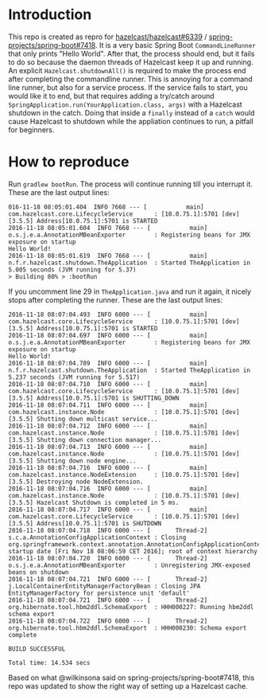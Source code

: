 Introduction
============

This repo is created as repro for [hazelcast/hazelcast#6339](https://github.com/hazelcast/hazelcast/issues/6339) / [spring-projects/spring-boot#7418](https://github.com/spring-projects/spring-boot/issues/7418). It is a very basic Spring Boot ``CommandLineRunner`` that only prints "Hello World". After that, the process should end, but it fails to do so because the daemon threads of Hazelcast keep it up and running. An explicit ``Hazelcast.shutdownAll()`` is required to make the process end after completing the commandline runner. This is annoying for a command line runner, but also for a service process. If the service fails to start, you would like it to end, but that requires adding a try/catch around ``SpringApplication.run(YourApplication.class, args)`` with a Hazelcast shutdown in the catch. Doing that inside a ``finally`` instead of a ``catch`` would cause Hazelcast to shutdown while the appliation continues to run, a pitfall for beginners.

How to reproduce
================

Run ``gradlew bootRun``. The process will continue running till you interrupt it.
These are the last output lines:

```
016-11-18 08:05:01.404  INFO 7668 --- [           main] com.hazelcast.core.LifecycleService      : [10.0.75.1]:5701 [dev] [3.5.5] Address[10.0.75.1]:5701 is STARTED
2016-11-18 08:05:01.604  INFO 7668 --- [           main] o.s.j.e.a.AnnotationMBeanExporter        : Registering beans for JMX exposure on startup
Hello World!
2016-11-18 08:05:01.619  INFO 7668 --- [           main] n.f.r.hazelcast.shutdown.TheApplication  : Started TheApplication in 5.005 seconds (JVM running for 5.37)
> Building 80% > :bootRun
```

If you uncomment line 29 in ``TheApplication.java`` and run it again, it nicely stops after completing the runner.
These are the last output lines:

```
2016-11-18 08:07:04.493  INFO 6000 --- [           main] com.hazelcast.core.LifecycleService      : [10.0.75.1]:5701 [dev] [3.5.5] Address[10.0.75.1]:5701 is STARTED
2016-11-18 08:07:04.697  INFO 6000 --- [           main] o.s.j.e.a.AnnotationMBeanExporter        : Registering beans for JMX exposure on startup
Hello World!
2016-11-18 08:07:04.709  INFO 6000 --- [           main] n.f.r.hazelcast.shutdown.TheApplication  : Started TheApplication in 5.237 seconds (JVM running for 5.517)
2016-11-18 08:07:04.710  INFO 6000 --- [           main] com.hazelcast.core.LifecycleService      : [10.0.75.1]:5701 [dev] [3.5.5] Address[10.0.75.1]:5701 is SHUTTING_DOWN
2016-11-18 08:07:04.711  INFO 6000 --- [           main] com.hazelcast.instance.Node              : [10.0.75.1]:5701 [dev] [3.5.5] Shutting down multicast service...
2016-11-18 08:07:04.712  INFO 6000 --- [           main] com.hazelcast.instance.Node              : [10.0.75.1]:5701 [dev] [3.5.5] Shutting down connection manager...
2016-11-18 08:07:04.713  INFO 6000 --- [           main] com.hazelcast.instance.Node              : [10.0.75.1]:5701 [dev] [3.5.5] Shutting down node engine...
2016-11-18 08:07:04.716  INFO 6000 --- [           main] com.hazelcast.instance.NodeExtension     : [10.0.75.1]:5701 [dev] [3.5.5] Destroying node NodeExtension.
2016-11-18 08:07:04.716  INFO 6000 --- [           main] com.hazelcast.instance.Node              : [10.0.75.1]:5701 [dev] [3.5.5] Hazelcast Shutdown is completed in 5 ms.
2016-11-18 08:07:04.717  INFO 6000 --- [           main] com.hazelcast.core.LifecycleService      : [10.0.75.1]:5701 [dev] [3.5.5] Address[10.0.75.1]:5701 is SHUTDOWN
2016-11-18 08:07:04.718  INFO 6000 --- [       Thread-2] s.c.a.AnnotationConfigApplicationContext : Closing org.springframework.context.annotation.AnnotationConfigApplicationContext@16f7c8c1: startup date [Fri Nov 18 08:06:59 CET 2016]; root of context hierarchy
2016-11-18 08:07:04.720  INFO 6000 --- [       Thread-2] o.s.j.e.a.AnnotationMBeanExporter        : Unregistering JMX-exposed beans on shutdown
2016-11-18 08:07:04.721  INFO 6000 --- [       Thread-2] j.LocalContainerEntityManagerFactoryBean : Closing JPA EntityManagerFactory for persistence unit 'default'
2016-11-18 08:07:04.721  INFO 6000 --- [       Thread-2] org.hibernate.tool.hbm2ddl.SchemaExport  : HHH000227: Running hbm2ddl schema export
2016-11-18 08:07:04.722  INFO 6000 --- [       Thread-2] org.hibernate.tool.hbm2ddl.SchemaExport  : HHH000230: Schema export complete

BUILD SUCCESSFUL

Total time: 14.534 secs
```

Based on what @wilkinsona said on spring-projects/spring-boot#7418, this repo was updated to show the right way of setting up a Hazelcast cache.
